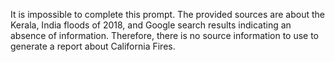 It is impossible to complete this prompt. The provided sources are about the Kerala, India floods of 2018, and Google search results indicating an absence of information. Therefore, there is no source information to use to generate a report about California Fires.
